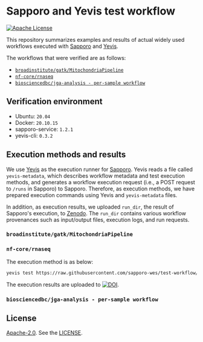 # Sapporo and Yevis test workflow

[![Apache License](https://img.shields.io/badge/license-Apache%202.0-orange.svg?style=flat&color=important)](http://www.apache.org/licenses/LICENSE-2.0)

This repository summarizes examples and results of actual widely used workflows executed with [Sapporo](https://github.com/sapporo-wes/sapporo) and [Yevis](https://github.com/suecharo/yevis-cli).

The workflows that were verified are as follows:

- [`broadinstitute/gatk/MitochondriaPipeline`](https://dockstore.org/workflows/github.com/broadinstitute/gatk/MitochondriaPipeline:master?tab=info)
- [`nf-core/rnaseq`](https://github.com/nf-core/rnaseq)
- [`biosciencedbc/jga-analysis - per-sample workflow`](https://github.com/biosciencedbc/jga-analysis/blob/main/per-sample/Workflows/per-sample.cwl)

## Verification environment

- Ubuntu: `20.04`
- Docker: `20.10.15`
- sapporo-service: `1.2.1`
- yevis-cli: `0.3.2`

## Execution methods and results

We use [Yevis](https://github.com/suecharo/yevis-cli) as the execution runner for [Sapporo](https://github.com/sapporo-wes/sapporo).
Yevis reads a file called `yevis-metadata`, which describes workflow metadata and test execution methods, and generates a workflow execution request (i.e., a POST request to `/runs` in Sapporo) to Sapporo.
Therefore, as execution methods, we have prepared execution commands using Yevis and `yevis-metadata` files.

In addition, as execution results, we uploaded `run_dir`, the result of Sapporo's execution, to [Zenodo](https://zenodo.org/).
The `run_dir` contains various workflow provenances such as input/output files, execution logs, and run requests.

### `broadinstitute/gatk/MitochondriaPipeline`

### `nf-core/rnaseq`

The execution method is as below:

```bash
yevis test https://raw.githubusercontent.com/sapporo-wes/test-workflow/main/yevis-metadata_nf-core_rnaseq.yml -r ddbj/workflow-registry
```

The execution results are uploaded to [![DOI](https://zenodo.org/badge/DOI/10.5281/zenodo.6534202.svg)](https://doi.org/10.5281/zenodo.6534202).

### `biosciencedbc/jga-analysis - per-sample workflow`

## License

[Apache-2.0](https://www.apache.org/licenses/LICENSE-2.0).
See the [LICENSE](https://github.com/sapporo-wes/test-workflow/blob/main/LICENSE).

